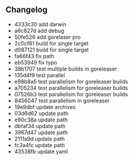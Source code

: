 ## Changelog
* 4333c30 add darwin
* a6c827d add debug
* 50fe526 add gorelaser pro
* 2c0cf81 build for single target
* d087121 build for single target
* fa66f43 fix path
* eb53949 fix typo
* 38b1707 test multiple builds in goreleaser
* 135d4f9 test parallel
* e98b8a5 test parallelism for goreleaser builds
* a705234 test parallelism for goreleaser builds
* 07526b3 test parallelism for goreleaser builds
* 8456047 test parallelism in goreleaser
* 19e9dbf update archives
* 03d6d62 update path
* e90c38a update path
* dbfaf34 update path
* 3967d47 update path
* 2111a9d update path
* fc3a4fc update path
* 43538fb update yaml
